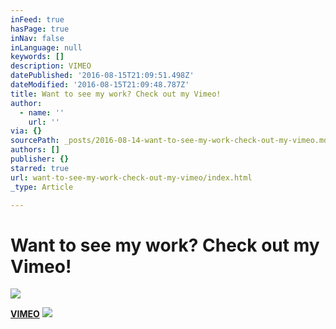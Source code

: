 ```yaml
---
inFeed: true
hasPage: true
inNav: false
inLanguage: null
keywords: []
description: VIMEO
datePublished: '2016-08-15T21:09:51.498Z'
dateModified: '2016-08-15T21:09:48.787Z'
title: Want to see my work? Check out my Vimeo!
author:
  - name: ''
    url: ''
via: {}
sourcePath: _posts/2016-08-14-want-to-see-my-work-check-out-my-vimeo.md
authors: []
publisher: {}
starred: true
url: want-to-see-my-work-check-out-my-vimeo/index.html
_type: Article

---
```

# Want to see my work? Check out my Vimeo!
![](https://the-grid-user-content.s3-us-west-2.amazonaws.com/ad9c076f-ae8e-4036-9c0c-0bbeda42deaf.png)

**[VIMEO][0]**
![](https://the-grid-user-content.s3-us-west-2.amazonaws.com/cb108299-5ee3-4e08-b4e8-3c5d02c10ce1.png)

[0]: https://vimeo.com/stevenoiz
